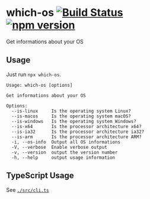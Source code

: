 # which-os [![Build Status](https://github.com/ffflorian/which-os/workflows/Build/badge.svg)](https://github.com/ffflorian/which-os/actions/) [![npm version](https://img.shields.io/npm/v/which-os.svg?style=flat)](https://www.npmjs.com/package/which-os)

Get informations about your OS

## Usage

Just run `npx which-os`.

```
Usage: which-os [options]

Get informations about your OS

Options:
  --is-linux     Is the operating system Linux?
  --is-macos     Is the operating system macOS?
  --is-windows   Is the operating system Windows?
  --is-x64       Is the processor architecture x64?
  --is-ia32      Is the processor architecture ia32?
  --is-arm       Is the processor architecture ARM?
  -i, --os-info  Output all OS informations
  -V, --verbose  Enable verbose output
  -v, --version  output the version number
  -h, --help     output usage information
```

## TypeScript Usage

See [`./src/cli.ts`](./src/cli.ts)
